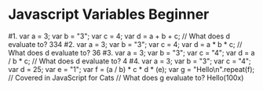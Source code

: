 # Javascript Variables Beginner

#1.
    var a = 3;
    var b = "3";
    var c =  4;
    var d = a + b + c;
    // What does d evaluate to?
    334
#2.
    var a = 3;
    var b = "3";
    var c = 4;
    var d = a * b * c;
    // What does d evaluate to?
    36
#3.
    var a = 3;
    var b = "3";
    var c = "4";
    var d = a / b * c;
    // What does d evaluate to?
    4
#4.
    var a = 3;
    var b = "3";
    var c = "4";
    var d = 25;
    var e = "1";
    var f = (a / b) * c * d * (e);
    var g = "Hello\n".repeat(f); // Covered in JavaScript for Cats
    // What does g evaluate to?
    Hello(100x)
    
